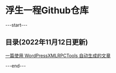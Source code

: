# 浮生一程Github仓库

---start---
## 目录(2022年11月12日更新)
[一篇使用 WordPressXMLRPCTools 自动生成的文章](https://fushengyicheng.com/p/2022-11-13自动生成/)

---end---

